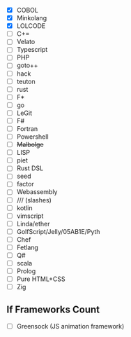- [x] COBOL
- [x] Minkolang
- [x] LOLCODE
- [ ] C+=
- [ ] Velato
- [ ] Typescript
- [ ] PHP
- [ ] goto++
- [ ] hack
- [ ] teuton
- [ ] rust
- [ ] F\*
- [ ] go
- [ ] LeGit
- [ ] F#
- [ ] Fortran
- [ ] Powershell
- [ ] ~~Malbolge~~
- [ ] LISP
- [ ] piet
- [ ] Rust DSL
- [ ] seed
- [ ] factor
- [ ] Webassembly
- [ ] /// (slashes)
- [ ] kotlin
- [ ] vimscript
- [ ] Linda/ether
- [ ] GolfScript/Jelly/05AB1E/Pyth
- [ ] Chef
- [ ] Fetlang
- [ ] Q#
- [ ] scala
- [ ] Prolog
- [ ] Pure HTML+CSS
- [ ] Zig

## If Frameworks Count
- [ ] Greensock (JS animation framework)
